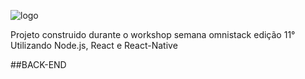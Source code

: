 ![logo](https://user-images.githubusercontent.com/29321406/77567908-97e1b700-6ea6-11ea-99f4-6af27ac085c2.png)

Projeto construido durante o workshop semana omnistack edição 11°
Utilizando Node.js, React e React-Native

##BACK-END
